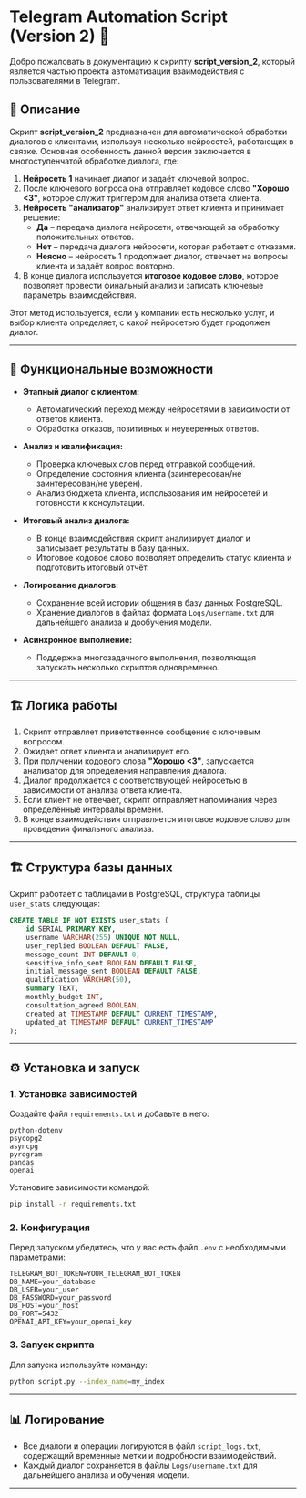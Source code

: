 # Telegram Automation Script (Version 2) 🚀

Добро пожаловать в документацию к скрипту **script_version_2**, который является частью проекта автоматизации взаимодействия с пользователями в Telegram.

## 📂 Описание

Скрипт **script_version_2** предназначен для автоматической обработки диалогов с клиентами, используя несколько нейросетей, работающих в связке. Основная особенность данной версии заключается в многоступенчатой обработке диалога, где:

1. **Нейросеть 1** начинает диалог и задаёт ключевой вопрос.
2. После ключевого вопроса она отправляет кодовое слово **"Хорошо <3"**, которое служит триггером для анализа ответа клиента.
3. **Нейросеть "анализатор"** анализирует ответ клиента и принимает решение:
   - **Да** – передача диалога нейросети, отвечающей за обработку положительных ответов.
   - **Нет** – передача диалога нейросети, которая работает с отказами.
   - **Неясно** – нейросеть 1 продолжает диалог, отвечает на вопросы клиента и задаёт вопрос повторно.
4. В конце диалога используется **итоговое кодовое слово**, которое позволяет провести финальный анализ и записать ключевые параметры взаимодействия.

Этот метод используется, если у компании есть несколько услуг, и выбор клиента определяет, с какой нейросетью будет продолжен диалог.

---

## 🔧 Функциональные возможности

- **Этапный диалог с клиентом:**
  - Автоматический переход между нейросетями в зависимости от ответов клиента.
  - Обработка отказов, позитивных и неуверенных ответов.

- **Анализ и квалификация:**
  - Проверка ключевых слов перед отправкой сообщений.
  - Определение состояния клиента (заинтересован/не заинтересован/не уверен).
  - Анализ бюджета клиента, использования им нейросетей и готовности к консультации.

- **Итоговый анализ диалога:**
  - В конце взаимодействия скрипт анализирует диалог и записывает результаты в базу данных.
  - Итоговое кодовое слово позволяет определить статус клиента и подготовить итоговый отчёт.

- **Логирование диалогов:**
  - Сохранение всей истории общения в базу данных PostgreSQL.
  - Хранение диалогов в файлах формата `Logs/username.txt` для дальнейшего анализа и дообучения модели.

- **Асинхронное выполнение:**
  - Поддержка многозадачного выполнения, позволяющая запускать несколько скриптов одновременно.

---

## 🏗️ Логика работы

1. Скрипт отправляет приветственное сообщение с ключевым вопросом.
2. Ожидает ответ клиента и анализирует его.
3. При получении кодового слова **"Хорошо <3"**, запускается анализатор для определения направления диалога.
4. Диалог продолжается с соответствующей нейросетью в зависимости от анализа ответа клиента.
5. Если клиент не отвечает, скрипт отправляет напоминания через определённые интервалы времени.
6. В конце взаимодействия отправляется итоговое кодовое слово для проведения финального анализа.

---

## 🏗️ Структура базы данных

Скрипт работает с таблицами в PostgreSQL, структура таблицы `user_stats` следующая:

```sql
CREATE TABLE IF NOT EXISTS user_stats (
    id SERIAL PRIMARY KEY,
    username VARCHAR(255) UNIQUE NOT NULL,
    user_replied BOOLEAN DEFAULT FALSE,
    message_count INT DEFAULT 0,
    sensitive_info_sent BOOLEAN DEFAULT FALSE,
    initial_message_sent BOOLEAN DEFAULT FALSE,
    qualification VARCHAR(50),
    summary TEXT,
    monthly_budget INT,
    consultation_agreed BOOLEAN,
    created_at TIMESTAMP DEFAULT CURRENT_TIMESTAMP,
    updated_at TIMESTAMP DEFAULT CURRENT_TIMESTAMP
);
```

---

## ⚙️ Установка и запуск

### 1. Установка зависимостей

Создайте файл `requirements.txt` и добавьте в него:

```text
python-dotenv
psycopg2
asyncpg
pyrogram
pandas
openai
```

Установите зависимости командой:

```bash
pip install -r requirements.txt
```

### 2. Конфигурация

Перед запуском убедитесь, что у вас есть файл `.env` с необходимыми параметрами:

```env
TELEGRAM_BOT_TOKEN=YOUR_TELEGRAM_BOT_TOKEN
DB_NAME=your_database
DB_USER=your_user
DB_PASSWORD=your_password
DB_HOST=your_host
DB_PORT=5432
OPENAI_API_KEY=your_openai_key
```

### 3. Запуск скрипта

Для запуска используйте команду:

```bash
python script.py --index_name=my_index
```

---

## 📊 Логирование

- Все диалоги и операции логируются в файл `script_logs.txt`, содержащий временные метки и подробности взаимодействий.
- Каждый диалог сохраняется в файлы `Logs/username.txt` для дальнейшего анализа и обучения модели.

---

